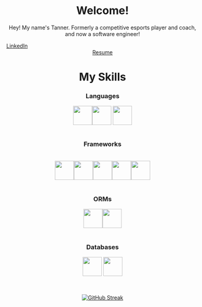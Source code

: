 <h1 align='center' style='font-weight: bold'> Welcome! </h1>
<p align='center'> Hey! My name's Tanner. Formerly a competitive esports player and coach, and now a software engineer!

<div align='center'>
<a style='padding-right: 450px' href='https://www.linkedin.com/in/jtannershaw/'>LinkedIn </a> <a href='https://drive.google.com/file/d/1VpG9t7fJ4o1hNRoUkh6Uk2Fu8l31z9o9/view?usp=sharing'>Resume</a>
</div>
<div>
<h1 align='center' style='font-weight: bold'>My Skills </h1>
<h3 align='center' style='font-weight: bold'>Languages</h3>
<div align='center'>
<img height='50' align='center'src="https://cdn.jsdelivr.net/gh/devicons/devicon/icons/javascript/javascript-original.svg" /><img height='50' align='center'src="https://cdn.jsdelivr.net/gh/devicons/devicon/icons/typescript/typescript-original.svg" />
<img height='50' align='center' src="https://cdn.jsdelivr.net/gh/devicons/devicon/icons/python/python-original-wordmark.svg" />
</div>
<br />
<div align='center'>
<h3 align='center' style='font-weight: bold'>Frameworks</h3>
<br />
<img height='50' align='center' src="https://cdn.jsdelivr.net/gh/devicons/devicon/icons/express/express-original.svg" /><img height='50' align='center' src="https://cdn.jsdelivr.net/gh/devicons/devicon/icons/flask/flask-original.svg" /><img height='50' align='center' src="https://cdn.jsdelivr.net/gh/devicons/devicon/icons/react/react-original.svg" /><img height='50' align='center' src="https://cdn.jsdelivr.net/gh/devicons/devicon/icons/redux/redux-original.svg" /><img height='50' align='center' src="https://cdn.jsdelivr.net/gh/devicons/devicon/icons/graphql/graphql-plain.svg" />
</div>
<br />
<div align='center'>
<h3 align='center' style='font-weight: bold'>ORMs</h3>
<img height='50' align='center' src="https://cdn.jsdelivr.net/gh/devicons/devicon/icons/sequelize/sequelize-plain.svg" /><img height='50' align='center'src="https://cdn.jsdelivr.net/gh/devicons/devicon/icons/sqlalchemy/sqlalchemy-original.svg" />
</div>
<br />
<div align='center'>
<h3 align='center' style='font-weight: bold'>Databases</h3>
<img height='50' align='center' src="https://cdn.jsdelivr.net/gh/devicons/devicon/icons/postgresql/postgresql-plain-wordmark.svg" /> <img height='50' align='center' src="https://cdn.jsdelivr.net/gh/devicons/devicon/icons/mongodb/mongodb-original.svg" />
</div>
<br />
<br />
<div align='center'>

[![GitHub Streak](http://github-readme-streak-stats.herokuapp.com?user=JTannerShaw&theme=highcontrast&hide_border=true&date_format=M%20j%5B%2C%20Y%5D)](https://git.io/streak-stats)
</div>



